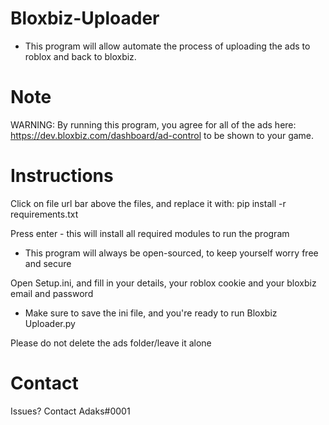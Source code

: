 # Bloxbiz-Uploader
- This program will allow automate the process of uploading the ads to roblox and back to bloxbiz.

# Note
WARNING: By running this program, you agree for all of the ads here:
https://dev.bloxbiz.com/dashboard/ad-control to be shown to your game.


# Instructions
Click on file url bar above the files, and replace it with:
pip install -r requirements.txt

Press enter - this will install all required modules to run the program
- This program will always be open-sourced, to keep yourself worry free and secure

Open Setup.ini, and fill in your details, your roblox cookie and your bloxbiz email and password
- Make sure to save the ini file, and you're ready to run Bloxbiz Uploader.py

Please do not delete the ads folder/leave it alone

# Contact

Issues?
Contact Adaks#0001
